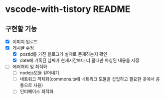 # vscode-with-tistory README

## 구현할 기능

- [X] 이미지 업로드
- [X] 게시글 수정
  - [X] postId를 가진 블로그가 실제로 존재하는지 확인
  - [X] date에 기록된 날짜가 현재시간보다 더 클때만 파싱된 내용을 지정
- [ ] 에러처리 및 최적화
  - [ ] nodejs모듈 겉어내기
  - [ ] 네트워크 객체화(commons.ts에 네트워크 모듈을 삽입하고 필요한 곳에서 공통으로 사용)
  - [ ] 인터페이스 최적화
